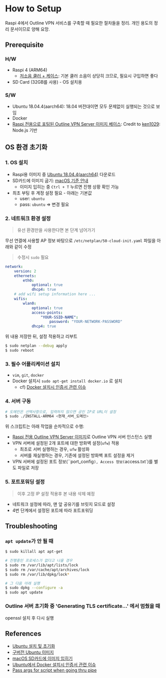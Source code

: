 # How to Setup
Raspi 4에서 Outline VPN 서비스를 구축할 때 필요한 절차들을 정리. 개인 용도의 정리 문서이므로 양해 요망.

## Prerequisite

### H/W
- Raspi 4 (ARM64)
  - [저소음 쿨러 + 케이스](https://ko.aliexpress.com/item/4000288119233.html): 기본 쿨러 소음이 상당히 크므로, 필요시 구입하면 좋다
- SD Card (32GB를 사용) - OS 설치용

### S/W
- Ubuntu 18.04.4(aarch64): 18.04 버전대이면 모두 문제없이 실행되는 것으로 보임
- Docker
- [Raspi 전용으로 포팅된 Outline VPN Server 이미지 베이스](https://github.com/ken1029/outline-vpn-arm): Credit to [ken1029](https://github.com/ken1029): Node.js 기반

## OS 환경 초기화

### 1. OS 설치
- Raspi용 이미지 중 [Ubuntu 18.04.4(aarch64)](http://old-releases.ubuntu.com/releases/18.04.4/) 다운로드
- SD카드에 이미지 굽기: [macOS 기준 안내](https://lucidmaj7.tistory.com/196)
  - 이미지 입히는 중 `Ctrl + T` 누르면 진행 상황 확인 가능
- 최초 부팅 후 계정 설정 필요 - 아래는 기본값
  - user: `ubuntu`
  - pass: `ubuntu` => 변경 필요

### 2. 네트워크 환경 설정

> 유선 환경만을 사용한다면 본 단계 넘어가기

무선 연결에 사용할 AP 정보 바탕으로 `/etc/netplan/50-cloud-init.yaml` 파일을 아래와 같이 수정

> 수정시 `sudo` 필요

```yaml
network:
    version: 2
    ethernets:
        eth0:
            optional: true
            dhcp4: true
    # add wifi setup information here ...
    wifis:
        wlan0:
            optional: true
            access-points:
                "YOUR-SSID-NAME":
                    password: "YOUR-NETWORK-PASSWORD"
            dhcp4: true
```

위 내용 저장한 뒤, 설정 적용하고 리부트

```bash
$ sudo netplan --debug apply
$ sudo reboot
```

### 3. 필수 어플리케이션 설치

- `vim`, `git`, `docker`
- Docker 설치시 `sudo apt-get install docker.io` 로 설치
  - cf) [Docker 설치시 인증서 관련 이슈](https://github.com/Jigsaw-Code/outline-server/issues/951)

### 4. 서버 구동
```bash
# 도메인은 선택사항으로, 입력하지 않으면 공인 IP로 URL이 설정
$ sudo ./INSTALL-ARM64 <현재_서버_도메인>
```

위 스크립트는 아래 작업을 순차적으로 수행:

- [Raspi 전용 Outline VPN Server 이미지](https://github.com/ken1029/outline-vpn-arm)로 Outline VPN 서버 인스턴스 실행
- VPN 서버에 설정된 2개 포트에 대한 방화벽 설정(`ufw`) 적용
  - 최초로 서버 실행하는 경우, `ufw` 활성화
  - 서버를 재실행하는 경우, 기존에 설정된 방화벽 포트 설정을 제거
- VPN 서버에 설정된 포트 정보(``port_config`), Access 정보(`access.txt`)를 별도 파일로 저장

### 5. 포트포워딩 설정

> 이후 고정 IP 설정 적용후 본 내용 삭제 예정

- 네트워크 설정에 따라, 맨 앞 공유기를 브릿지 모드로 설정
- 4번 단계에서 설정된 포트에 따라 포트포워딩

## Troubleshooting

### `apt update`가 안 될 때
```bash
$ sudo killall apt apt-get

# 진행중인 프로세스가 없다고 나올 경우
$ sudo rm /var/lib/apt/lists/lock
$ sudo rm /var/cache/apt/archives/lock
$ sudo rm /var/lib/dpkg/lock*

# 그 다음 아래 실행
$ sudo dpkg --configure -a
$ sudo apt update
```

### Outline 서버 초기화 중 'Generating TLS certificate...' 에서 멈췄을 때
openssl 설치 후 다시 실행

## References
- [Ubuntu 설치 및 초기화](https://jdselectron.tistory.com/114)
- [구버전 Ubuntu 이미지](http://old-releases.ubuntu.com/releases/18.04.4/)
- [macOS SD카드에 이미지 입히기](https://lucidmaj7.tistory.com/196)
- [Ubuntu에서 Docker 설치시 인증서 관련 이슈](https://github.com/Jigsaw-Code/outline-server/issues/951)
- [Pass args for script when going thru pipe](https://stackoverflow.com/questions/14693100)
